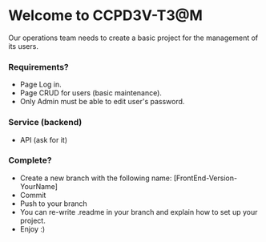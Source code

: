# Welcome to CCPD3V-T3@M #

Our operations team needs to create a basic project for the management of its users.

### Requirements? ###

* Page Log in.
* Page CRUD for users (basic maintenance).
* Only Admin must be able to edit user's password. 

### Service (backend)  ###

* API (ask for it)

### Complete? ###

* Create a new branch with the following name: [FrontEnd-Version-YourName]
* Commit
* Push to your branch
* You can re-write .readme in your branch and explain how to set up your project.
* Enjoy :)